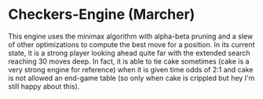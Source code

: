 # Checkers-Engine (Marcher)
This engine uses the minimax algorithm with alpha-beta pruning and a slew of other optimizations to compute the best move for a position. In its current state, it is a
strong player looking ahead quite far with the extended search reaching 30 moves deep. In fact, it is able to tie cake sometimes (cake is a very strong engine for
reference) when it is given time odds of 2:1
and cake is not allowed an end-game table (so only when cake is crippled but hey I'm still happy about this). 
